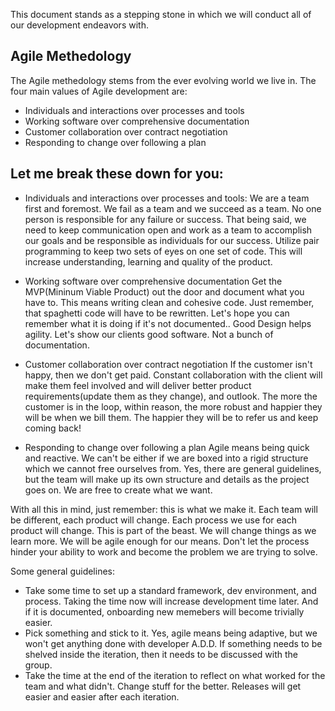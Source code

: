 This document stands as a stepping stone in which we will conduct all of our development endeavors with. 

Agile Methedology 
------------------
The Agile methedology stems from the ever evolving world we live in. The four main values of Agile development are:

* Individuals and interactions over processes and tools
* Working software over comprehensive documentation
* Customer collaboration over contract negotiation
* Responding to change over following a plan

Let me break these down for you:
---------------------------------

* Individuals and interactions over processes and tools:
We are a team first and foremost. We fail as a team and we succeed as a team. No one person is responsible for any failure or success.
That being said, we need to keep communication open and work as a team to accomplish our goals and be responsible as individuals for our success. Utilize pair programming to keep two sets of eyes on one set of code. This will increase understanding, learning and quality of the product. 

* Working software over comprehensive documentation
Get the MVP(Mininum Viable Product) out the door and document what you have to. This means writing clean and cohesive code. Just remember, that spaghetti code will have to be rewritten. Let's hope you can remember what it is doing if it's not documented.. Good Design helps agility. Let's show our clients good software. Not a bunch of documentation. 

* Customer collaboration over contract negotiation
If the customer isn't happy, then we don't get paid. Constant collaboration with the client will make them feel involved and will deliver better product requirements(update them as they change), and outlook. The more the customer is in the loop, within reason, the more robust and happier they will be when we bill them. The happier they will be to refer us and keep coming back!

* Responding to change over following a plan
Agile means being quick and reactive. We can't be either if we are boxed into a rigid structure which we cannot free ourselves from. 
Yes, there are general guidelines, but the team will make up its own structure and details as the project goes on. We are free to create what we want. 

With all this in mind, just remember: this is what we make it. Each team will be different, each product will change. Each process we use for each product will change. This is part of the beast. We will change things as we learn more. We will be agile enough for our means. Don't let the process hinder your ability to work and become the problem we are trying to solve. 

Some general guidelines:
* Take some time to set up a standard framework, dev environment, and process. Taking the time now will increase development time later. And if it is documented, onboarding new memebers will become trivially easier.
* Pick something and stick to it. Yes, agile means being adaptive, but we won't get anything done with developer A.D.D. If something needs to be shelved inside the iteration, then it needs to be discussed with the group. 
* Take the time at the end of the iteration to reflect on what worked for the team and what didn't. Change stuff for the better. Releases will get easier and easier after each iteration. 
